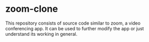 # zoom-clone

This repository consists of source code similar to zoom, a video conferencing app.
It can be used to further modify the app or just understand its working in general.
